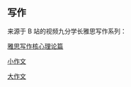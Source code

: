 ## 写作

来源于 B 站的视频九分学长雅思写作系列：

[雅思写作核心理论篇](/docs/写作/雅思写作核心理论篇.md)

[小作文](/docs/写作/材料/小作文.md)

[大作文](/docs/写作/材料/大作文.md)

